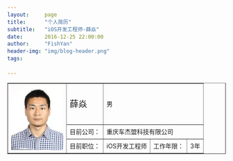 ```yaml
---
layout:     page
title:      "个人简历"
subtitle:   "iOS开发工程师-薛焱"
date:       2016-12-25 22:00:00
author:     "FishYan"
header-img: "img/blog-header.png"
tags:
    
---
```


<table border="1">
<tr>
  <th rowspan=3><img src="https://github.com/fish-yan/fish-yan.github.io/blob/master/img/myself.jpg?raw=true"/></td>
  <td><p style="font-size:20px">薛焱<p></td>
  <td colspan=3>男</td>
</tr>   
<tr>
  <td>目前公司：</td>
  <td colspan=3>重庆车杰盟科技有限公司 </td>
</tr>
<tr>
  <td>目前职位：</td>
  <td>iOS开发工程师</td>
  <td>工作年限：</td>
  <td>3年</td>
</tr>
</table>